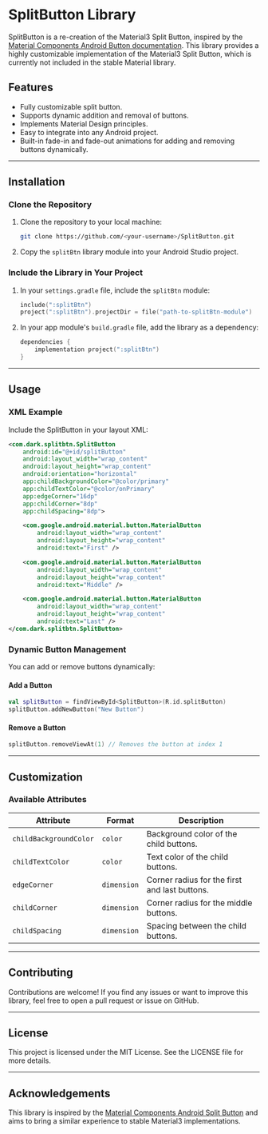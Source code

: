 # SplitButton Library

SplitButton is a re-creation of the Material3 Split Button, inspired by the [Material Components Android Button documentation](https://github.com/material-components/material-components-android/blob/master/docs/components/Button.md#split-button). This library provides a highly customizable implementation of the Material3 Split Button, which is currently not included in the stable Material library.

## Features
- Fully customizable split button.
- Supports dynamic addition and removal of buttons.
- Implements Material Design principles.
- Easy to integrate into any Android project.
- Built-in fade-in and fade-out animations for adding and removing buttons dynamically.

---

## Installation
### Clone the Repository
1. Clone the repository to your local machine:
   ```bash
   git clone https://github.com/<your-username>/SplitButton.git
   ```

2. Copy the `splitBtn` library module into your Android Studio project.

### Include the Library in Your Project
1. In your `settings.gradle` file, include the `splitBtn` module:
   ```kotlin
   include(":splitBtn")
   project(":splitBtn").projectDir = file("path-to-splitBtn-module")
   ```

2. In your app module's `build.gradle` file, add the library as a dependency:
   ```kotlin
   dependencies {
       implementation project(":splitBtn")
   }
   ```

---

## Usage
### XML Example
Include the SplitButton in your layout XML:
```xml
<com.dark.splitbtn.SplitButton
    android:id="@+id/splitButton"
    android:layout_width="wrap_content"
    android:layout_height="wrap_content"
    android:orientation="horizontal"
    app:childBackgroundColor="@color/primary"
    app:childTextColor="@color/onPrimary"
    app:edgeCorner="16dp"
    app:childCorner="8dp"
    app:childSpacing="8dp">

    <com.google.android.material.button.MaterialButton
        android:layout_width="wrap_content"
        android:layout_height="wrap_content"
        android:text="First" />

    <com.google.android.material.button.MaterialButton
        android:layout_width="wrap_content"
        android:layout_height="wrap_content"
        android:text="Middle" />

    <com.google.android.material.button.MaterialButton
        android:layout_width="wrap_content"
        android:layout_height="wrap_content"
        android:text="Last" />
</com.dark.splitbtn.SplitButton>
```

### Dynamic Button Management
You can add or remove buttons dynamically:

#### Add a Button
```kotlin
val splitButton = findViewById<SplitButton>(R.id.splitButton)
splitButton.addNewButton("New Button")
```

#### Remove a Button
```kotlin
splitButton.removeViewAt(1) // Removes the button at index 1
```

---

## Customization
### Available Attributes
| Attribute               | Format    | Description                                   |
|-------------------------|-----------|-----------------------------------------------|
| `childBackgroundColor`  | `color`   | Background color of the child buttons.       |
| `childTextColor`        | `color`   | Text color of the child buttons.             |
| `edgeCorner`            | `dimension` | Corner radius for the first and last buttons. |
| `childCorner`           | `dimension` | Corner radius for the middle buttons.         |
| `childSpacing`          | `dimension` | Spacing between the child buttons.           |

---

## Contributing
Contributions are welcome! If you find any issues or want to improve this library, feel free to open a pull request or issue on GitHub.

---

## License
This project is licensed under the MIT License. See the LICENSE file for more details.

---

## Acknowledgements
This library is inspired by the [Material Components Android Split Button](https://github.com/material-components/material-components-android/blob/master/docs/components/Button.md#split-button) and aims to bring a similar experience to stable Material3 implementations.
